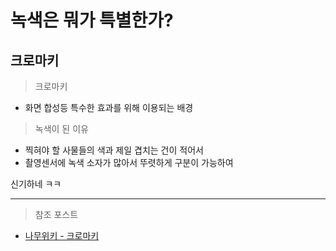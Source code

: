 # 녹색은 뭐가 특별한가?
## 크로마키
> 크로마키
- 화면 합성등 특수한 효과를 위해 이용되는 배경

> 녹색이 된 이유
- 찍혀야 할 사물들의 색과 제일 겹치는 건이 적어서
- 촬영센서에 녹색 소자가 많아서 뚜렷하게 구분이 가능하여

신기하네 ㅋㅋ

---
> 참조 포스트
- [나무위키 - 크로마키](https://namu.wiki/w/%ED%81%AC%EB%A1%9C%EB%A7%88%20%ED%82%A4)